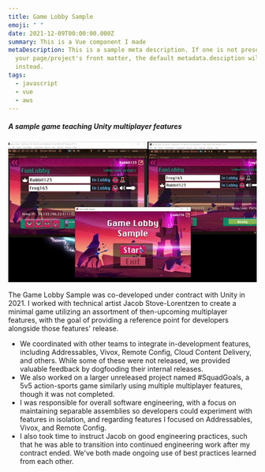 ```yaml
---
title: Game Lobby Sample
emoji: " "
date: 2021-12-09T00:00:00.000Z
summary: This is a Vue component I made
metaDescription: This is a sample meta description. If one is not present in
  your page/project's front matter, the default metadata.desciption will be used
  instead.
tags:
  - javascript
  - vue
  - aws
---
```

##### A sample game teaching Unity multiplayer features

![Un﻿ity's Game Lobby Sample demonstrated on three clients](/src/assets/img/gamelobbysamplescreen.jpg)

The Game Lobby Sample was co-developed under contract with Unity in 2021. I worked with technical artist Jacob Stove-Lorentzen to create a minimal game utilizing an assortment of then-upcoming multiplayer features, with the goal of providing a reference point for developers alongside those features' release.

* We coordinated with other teams to integrate in-development features, including Addressables, Vivox, Remote Config, Cloud Content Delivery, and others. While some of these were not released, we provided valuable feedback by dogfooding their internal releases.
* We also worked on a larger unreleased project named #SquadGoals, a 5v5 action-sports game similarly using multiple multiplayer features, though it was not completed.
* I was responsible for overall software engineering, with a focus on maintaining separable assemblies so developers could experiment with features in isolation, and regarding features I focused on Addressables, Vivox, and Remote Config.﻿
* I﻿ also took time to instruct Jacob on good engineering practices, such that he was able to transition into continued engineering work after my contract ended. We've both made ongoing use of best practices learned from each other.